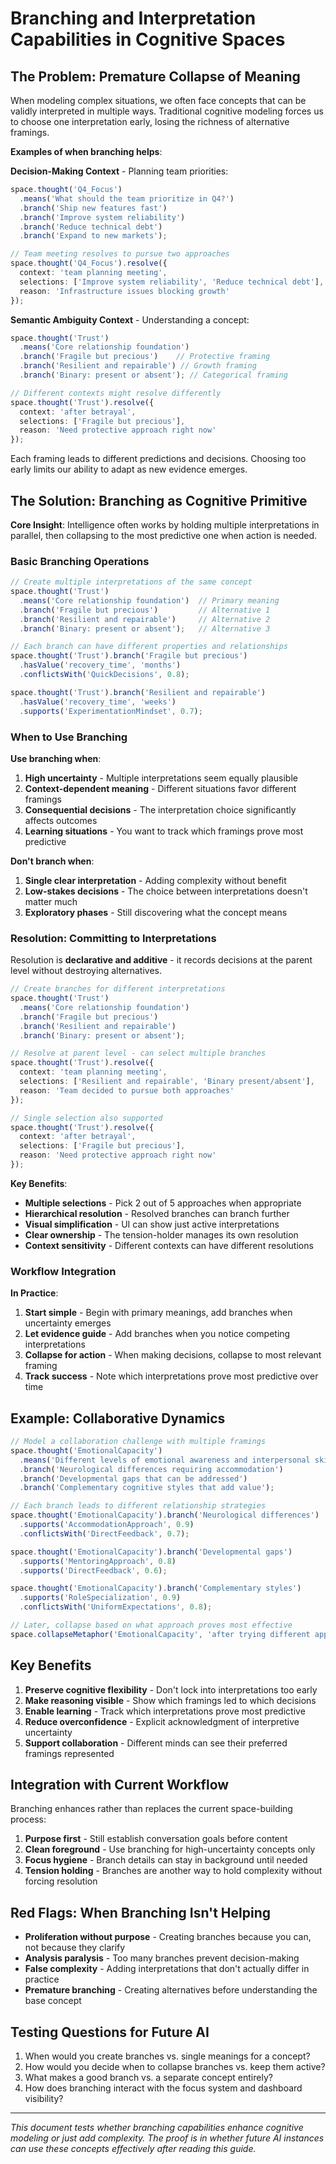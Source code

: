 # Branching and Interpretation Capabilities in Cognitive Spaces

## The Problem: Premature Collapse of Meaning

When modeling complex situations, we often face concepts that can be validly interpreted in multiple ways. Traditional cognitive modeling forces us to choose one interpretation early, losing the richness of alternative framings.

**Examples of when branching helps**:

**Decision-Making Context** - Planning team priorities:
```typescript
space.thought('Q4_Focus')
  .means('What should the team prioritize in Q4?')
  .branch('Ship new features fast')
  .branch('Improve system reliability')
  .branch('Reduce technical debt')
  .branch('Expand to new markets');

// Team meeting resolves to pursue two approaches
space.thought('Q4_Focus').resolve({
  context: 'team planning meeting',
  selections: ['Improve system reliability', 'Reduce technical debt'],
  reason: 'Infrastructure issues blocking growth'
});
```

**Semantic Ambiguity Context** - Understanding a concept:
```typescript
space.thought('Trust')
  .means('Core relationship foundation')
  .branch('Fragile but precious')    // Protective framing
  .branch('Resilient and repairable') // Growth framing
  .branch('Binary: present or absent'); // Categorical framing

// Different contexts might resolve differently
space.thought('Trust').resolve({
  context: 'after betrayal',
  selections: ['Fragile but precious'],
  reason: 'Need protective approach right now'
});
```

Each framing leads to different predictions and decisions. Choosing too early limits our ability to adapt as new evidence emerges.

## The Solution: Branching as Cognitive Primitive

**Core Insight**: Intelligence often works by holding multiple interpretations in parallel, then collapsing to the most predictive one when action is needed.

### Basic Branching Operations

```typescript
// Create multiple interpretations of the same concept
space.thought('Trust')
  .means('Core relationship foundation')  // Primary meaning
  .branch('Fragile but precious')         // Alternative 1
  .branch('Resilient and repairable')     // Alternative 2
  .branch('Binary: present or absent');   // Alternative 3

// Each branch can have different properties and relationships
space.thought('Trust').branch('Fragile but precious')
  .hasValue('recovery_time', 'months')
  .conflictsWith('QuickDecisions', 0.8);

space.thought('Trust').branch('Resilient and repairable')
  .hasValue('recovery_time', 'weeks')
  .supports('ExperimentationMindset', 0.7);
```

### When to Use Branching

**Use branching when**:
1. **High uncertainty** - Multiple interpretations seem equally plausible
2. **Context-dependent meaning** - Different situations favor different framings
3. **Consequential decisions** - The interpretation choice significantly affects outcomes
4. **Learning situations** - You want to track which framings prove most predictive

**Don't branch when**:
1. **Single clear interpretation** - Adding complexity without benefit
2. **Low-stakes decisions** - The choice between interpretations doesn't matter much
3. **Exploratory phases** - Still discovering what the concept means

### Resolution: Committing to Interpretations

Resolution is **declarative and additive** - it records decisions at the parent level without destroying alternatives.

```typescript
// Create branches for different interpretations
space.thought('Trust')
  .means('Core relationship foundation')
  .branch('Fragile but precious')
  .branch('Resilient and repairable')
  .branch('Binary: present or absent');

// Resolve at parent level - can select multiple branches
space.thought('Trust').resolve({
  context: 'team planning meeting',
  selections: ['Resilient and repairable', 'Binary present/absent'],
  reason: 'Team decided to pursue both approaches'
});

// Single selection also supported
space.thought('Trust').resolve({
  context: 'after betrayal',
  selections: ['Fragile but precious'],
  reason: 'Need protective approach right now'
});
```

**Key Benefits**:
- **Multiple selections** - Pick 2 out of 5 approaches when appropriate
- **Hierarchical resolution** - Resolved branches can branch further
- **Visual simplification** - UI can show just active interpretations
- **Clear ownership** - The tension-holder manages its own resolution
- **Context sensitivity** - Different contexts can have different resolutions

### Workflow Integration

**In Practice**:
1. **Start simple** - Begin with primary meanings, add branches when uncertainty emerges
2. **Let evidence guide** - Add branches when you notice competing interpretations
3. **Collapse for action** - When making decisions, collapse to most relevant framing
4. **Track success** - Note which interpretations prove most predictive over time

## Example: Collaborative Dynamics

```typescript
// Model a collaboration challenge with multiple framings
space.thought('EmotionalCapacity')
  .means('Different levels of emotional awareness and interpersonal skills')
  .branch('Neurological differences requiring accommodation')
  .branch('Developmental gaps that can be addressed')
  .branch('Complementary cognitive styles that add value');

// Each branch leads to different relationship strategies
space.thought('EmotionalCapacity').branch('Neurological differences')
  .supports('AccommodationApproach', 0.9)
  .conflictsWith('DirectFeedback', 0.7);

space.thought('EmotionalCapacity').branch('Developmental gaps')
  .supports('MentoringApproach', 0.8)
  .supports('DirectFeedback', 0.6);

space.thought('EmotionalCapacity').branch('Complementary styles')
  .supports('RoleSpecialization', 0.9)
  .conflictsWith('UniformExpectations', 0.8);

// Later, collapse based on what approach proves most effective
space.collapseMetaphor('EmotionalCapacity', 'after trying different approaches');
```

## Key Benefits

1. **Preserve cognitive flexibility** - Don't lock into interpretations too early
2. **Make reasoning visible** - Show which framings led to which decisions
3. **Enable learning** - Track which interpretations prove most predictive
4. **Reduce overconfidence** - Explicit acknowledgment of interpretive uncertainty
5. **Support collaboration** - Different minds can see their preferred framings represented

## Integration with Current Workflow

Branching enhances rather than replaces the current space-building process:

1. **Purpose first** - Still establish conversation goals before content
2. **Clean foreground** - Use branching for high-uncertainty concepts only
3. **Focus hygiene** - Branch details can stay in background until needed
4. **Tension holding** - Branches are another way to hold complexity without forcing resolution

## Red Flags: When Branching Isn't Helping

- **Proliferation without purpose** - Creating branches because you can, not because they clarify
- **Analysis paralysis** - Too many branches prevent decision-making
- **False complexity** - Adding interpretations that don't actually differ in practice
- **Premature branching** - Creating alternatives before understanding the base concept

## Testing Questions for Future AI

1. When would you create branches vs. single meanings for a concept?
2. How would you decide when to collapse branches vs. keep them active?
3. What makes a good branch vs. a separate concept entirely?
4. How does branching interact with the focus system and dashboard visibility?

---

*This document tests whether branching capabilities enhance cognitive modeling or just add complexity. The proof is in whether future AI instances can use these concepts effectively after reading this guide.*